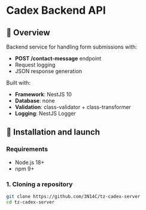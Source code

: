 # Cadex Backend API

## 📌 Overview
Backend service for handling form submissions with:
- **POST /contact-message** endpoint
- Request logging
- JSON response generation

Built with:
- **Framework**: NestJS 10
- **Database**: none
- **Validation**: class-validator + class-transformer
- **Logging**: NestJS Logger

## 🚀 Installation and launch

### Requirements
- Node.js 18+
- npm 9+

### 1. Cloning a repository
```bash
git clone https://github.com/3N14C/tz-cadex-server
cd tz-cadex-server
